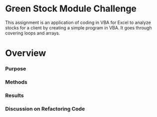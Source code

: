 # Green Stock Module Challenge
This assignment is an application of coding in VBA for Excel to analyze stocks for a client by creating a simple program in VBA. It goes through covering loops and arrays. 

# Overview

### Purpose

### Methods

### Results

### Discussion on Refactoring Code
